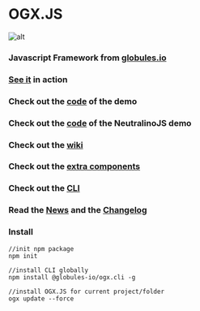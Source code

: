 # OGX.JS

![alt](https://repository-images.githubusercontent.com/76366703/c8e52600-39fa-11eb-8403-16e6472d7c57)

### Javascript Framework from [globules.io](http://globules.io)

### [See it](https://globules.io/framework) in action

### Check out the [code](https://github.com/globules-io/OGX.Demo) of the demo

### Check out the [code](https://github.com/globules-io/OGX.NeutralinoDemo) of the NeutralinoJS demo

### Check out the [wiki](https://github.com/globules-io/OGX.JS/wiki)

### Check out the [extra components](https://github.com/globules-io/OGX.Components)

### Check out the [CLI](https://github.com/globules-io/OGX.CLI)

### Read the [News](https://github.com/globules-io/OGX.JS/wiki/News) and the [Changelog](https://github.com/globules-io/OGX.JS/wiki/Changelog)

### Install

    //init npm package
    npm init 

    //install CLI globally   
    npm install @globules-io/ogx.cli -g

    //install OGX.JS for current project/folder
    ogx update --force


